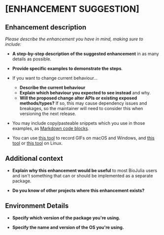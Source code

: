 # [ENHANCEMENT SUGGESTION] <Please provide a clear and descriptive title>

## Enhancement description

_Please describe the enhancement you have in mind, making sure to include:_

* **A step-by-step description of the suggested enhancement** in as many details as possible.

* **Provide specific examples to demonstrate the steps**.

* If you want to change current behaviour...
  * **Describe the current behaviour**
  * **Explain which behaviour you expected to see instead** and why.
  * **Will the proposed change alter APIs or existing exposed methods/types?**
    If so, this may cause dependency issues and breakages, so the maintainer
    will need to consider this when versioning the next release.

* You may include copy/pasteable snippets which you use in those examples, as
  [Markdown code blocks](https://help.github.com/articles/markdown-basics/#multiple-lines).

* You can use [this tool](https://www.cockos.com/licecap/) to record GIFs on
  macOS and Windows, and [this tool](https://github.com/colinkeenan/silentcast)
  or [this tool](https://github.com/GNOME/byzanz) on Linux.

## Additional context

* **Explain why this enhancement would be useful** to most BioJulia users and
  isn't something that can or should be implemented as a separate package.

* **Do you know of other projects where this enhancement exists?**

## Environment Details

* **Specify which version of the package you're using.**

* **Specify the name and version of the OS you're using.**
